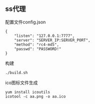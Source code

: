 ## ss代理

配置文件config.json
```
{
    "listen": "127.0.0.1:7777",
    "server": "SERVER_IP:SERVER_PORT",
    "method": "rc4-md5",
    "passwd": "PASSWORD!"
}
```

构建
```
./build.sh
```

ico图标文件生成
```
yum install icoutils
icotool -c aa.png -o aa.ico
```